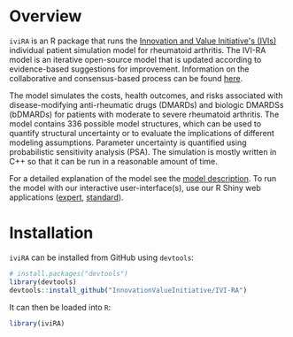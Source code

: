 # Overview
`iviRA` is an R package that runs the [Innovation and Value Initiative's (IVIs)](http://www.thevalueinitiative.org/) individual patient simulation model for rheumatoid arthritis. The IVI-RA model is an iterative open-source model that is updated according to evidence-based suggestions for improvement. Information on the collaborative and consensus-based process can be found [here](articles/ways-to-contribute.html).

The model simulates the costs, health outcomes, and risks associated with disease-modifying anti-rheumatic drugs (DMARDs) and biologic DMARDSs (bDMARDs) for patients with moderate to severe rheumatoid arthritis. The model contains 336 possible model structures, which can be used to quantify structural uncertainty or to evaluate the implications of different modeling assumptions. Parameter uncertainty is quantified using probabilistic sensitivity analysis (PSA). The simulation is mostly written in C++ so that it can be run in a reasonable amount of time.

For a detailed explanation of the model see the [model description](model-description/model-description.pdf). To run the model with our interactive user-interface(s), use our R Shiny web applications ([expert](https://innovationandvalueinitiative.shinyapps.io/ivi-ra-expert/), [standard](https://innovationandvalueinitiative.shinyapps.io/ivi-ra-simple/)).

# Installation
`iviRA` can be installed from GitHub using `devtools`:

```r
# install.packages("devtools")
library(devtools)
devtools::install_github("InnovationValueInitiative/IVI-RA")
```

It can then be loaded into `R`:

```r
library(iviRA)
```